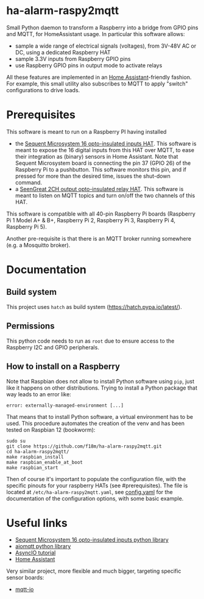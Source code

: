 # ha-alarm-raspy2mqtt

Small Python daemon to transform a Raspberry into a bridge from GPIO pins and MQTT, for HomeAssistant usage.
In particular this software allows:
* sample a wide range of electrical signals (voltages), from 3V-48V AC or DC, using a dedicated Raspberry HAT
* sample 3.3V inputs from Raspberry GPIO pins
* use Raspberry GPIO pins in output mode to activate relays

All these features are implemented in an [Home Assistant](https://www.home-assistant.io/)-friendly fashion.
For example, this small utility also subscribes to MQTT to apply "switch" configurations to drive loads.

# Prerequisites

This software is meant to run on a Raspberry PI having installed
* the [Sequent Microsystem 16 opto-insulated inputs HAT](https://sequentmicrosystems.com/collections/all-io-cards/products/16-universal-inputs-card-for-raspberry-pi).
   This software is meant to expose the 16 digital inputs from this HAT
   over MQTT, to ease their integration as (binary) sensors in Home Assistant.
   Note that Sequent Microsystem board is connecting the pin 37 (GPIO 26) of the Raspberry Pi 
   to a pushbutton. This software monitors this pin, and if pressed for more than the
   desired time, issues the shut-down command.
* a [SeenGreat 2CH output opto-insulated relay HAT](https://seengreat.com/wiki/107/).
   This software is meant to listen on MQTT topics and turn on/off the
   two channels of this HAT.

This software is compatible with all 40-pin Raspberry Pi boards
(Raspberry Pi 1 Model A+ & B+, Raspberry Pi 2, Raspberry Pi 3, Raspberry Pi 4,
Raspberry Pi 5).

Another pre-requisite is that there is an MQTT broker running somewhere (e.g. a Mosquitto broker).


# Documentation

## Build system

This project uses `hatch` as build system (https://hatch.pypa.io/latest/).

## Permissions

This python code needs to run as `root` due to ensure access to the Raspberry I2C and GPIO peripherals.

## How to install on a Raspberry

Note that Raspbian does not allow to install Python software using `pip`, just like it happens on other distributions.
Trying to install a Python package that way leads to an error like:

```
error: externally-managed-environment [...]
```

That means that to install Python software, a virtual environment has to be used.
This procedure automates the creation of the venv and has been tested on Raspbian 12 (bookworm):

```
sudo su
git clone https://github.com/f18m/ha-alarm-raspy2mqtt.git
cd ha-alarm-raspy2mqtt/
make raspbian_install
make raspbian_enable_at_boot
make raspbian_start
```

Then of course it's important to populate the configuration file, with the specific pinouts for your raspberry HATs
(see #prerequisites). The file is located at `/etc/ha-alarm-raspy2mqtt.yaml`, see [config.yaml](config.yaml) for 
the documentation of the configuration options, with some basic example.


# Useful links

* [Sequent Microsystem 16 opto-insulated inputs python library](https://github.com/SequentMicrosystems/16inpind-rpi)
* [aiomqtt python library](https://github.com/sbtinstruments/aiomqtt)
* [AsyncIO tutorial](https://realpython.com/python-concurrency/#asyncio-version)
* [Home Assistant](https://www.home-assistant.io/)

Very similar project, more flexible and much bigger, targeting specific sensor boards:
* [mqtt-io](https://github.com/flyte/mqtt-io)

